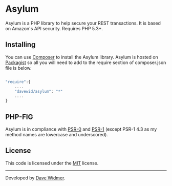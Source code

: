# Asylum

Asylum is a PHP library to help secure your REST transactions. It is based on 
Amazon's API security. Requires PHP 5.3+.

## Installing

You can use [Composer](http://getcomposer.org/) to install the Asylum library.
Asylum is hosted on [Packagist](http://packagist.org/packages/davewid/asylum)
so all you will need to add to the require section of composer.json file is below.

``` javascript

"require":{
	....
	"davewid/asylum": "*"
	....
}
```

## PHP-FIG

Asylum is in compliance with [PSR-0](https://github.com/php-fig/fig-standards/blob/master/accepted/PSR-0.md)
and [PSR-1](https://github.com/php-fig/fig-standards/blob/master/accepted/PSR-1-basic-coding-standard.md)
(except PSR-1 4.3 as my method names are lowercase and underscored).

## License

This code is licensed under the [MIT](http://www.opensource.org/licenses/mit-license.php) license.

---

Developed by [Dave Widmer](http://www.davewidmer.net).
